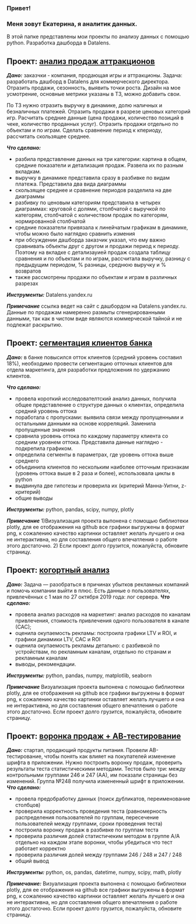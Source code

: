 ### Привет!
### Меня зовут Екатерина, я аналитик данных.
В этой папке представлены мои проекты по анализу данных с помощью python. Разработка дашборда в Datalens.  

## Проект: [анализ продаж аттракционов]([https://github.com/ekantip/my_study_projects/blob/main/segmentation%20png.ipynb](https://datalens.yandex/24ngfzukf4iar))
___Дано:___ заказчки - компания, продающая игры и аттракционы. Задача: разработать дашборд в Datalens для коммерческого директора. Отразить продажи, сезонность, выявить точки роста. Дизайн на мое усмотрение, основные метрики указаны в ТЗ, можно добавить свои. 

По ТЗ нужно отразить выручку в динамике, долю наличных и безналичных платежей. Отразить продажи в разрезе ценовых категорий игр. Расчитать средние данные (цена продажи, количество позиций в чеке, количество проданных услуг). Отразить продажи отдельно по объектам и по играм. Сделать сравнение период к кпериоду, рассчитать скользящее среднее.

___Что сделано:___
- разбила представление данных на три категории: картина в общем, средние показатели и детализация продаж. Развела их по разным вкладкам.
- выручку в динамике представила сразу в разбивке по видам платежа. Представила два вида диаграммы
- скользящее среднее и сравнение периодов разделила на две диаграммы
- разбивку по ценовым категориям представила в четырех диаграммах: круговой с долями, столбчатой с выручкой по категорям, столбчатой с количеством продаж по категорям, нормированной столбчатой
- средние показатели привязала к линейчатым графикам в динамике, чтобы можно было наглядно сравнить измения
- при обсуждении дашборда заказчик указал, что ему важно сравнивать объекты друг с другом и продажи период к периоду. Поэтому на вкладке с детализауией продаж создала таблицу сравнения и по объектам и по играм, рассчитала выручку, разницу с предыдущим периодом, % разницы, среднюю выручку и % возвратов
- также рассмотрены продажи по объектам и играм в различных разрезах

___Инструменты:___ Datalens.yandex.ru

___Примечание___ ссылка ведет на сайт с дашбордом на Datalens.yandex.ru. Данные по продажам намеренно размыты сгенерированными данными, так как в чистом виде являются коммерческой тайной и не подлежат раскрытию.

## Проект: [cегментация клиентов банка](https://github.com/ekantip/my_study_projects/blob/main/segmentation%20png.ipynb)
___Дано:___ в банке повысился отток клиентов (средний уровень составил 18%), необходимо провести сегментацию отточных клиентов для отдела маркетинга, для разработки предложения по удержанию клиентов.

___Что сделано:___ 
- провела короткий исследователтский анализ данных, получила общее представление о структуре данных о клиентах, определила средний уровень оттока
- поработала с пропусками: выявила связи между пропущенными и остальными данными на основе корреляций. Заменила пропущенные значения
- сравнила уровень оттока по каждому параметру клиента со средним уровнем оттока. Представила данные наглядно - подкрепила графиком.
- определила сегменты в параметрах, где уровень оттока выше среднего
- объединила клиентов по нескольким наиболее отточным признакам (уровень оттока выше в 2 раза и более), использовала циклы в python
- выдвинула две гипотезы и проверила их (критерий Манна-Уитни, z-критерий)
- общие выводы 

___Инструменты:___ python, pandas, scipy, numpy, plotly

___Примечание___ 1)Визуализация проекта выпонена с помощью библиотеки plotly, для ее отображения на github все графики выгружены в формат png, к сожалению качество картинки оставляет желать лучшего и она не интерактивна, но для составления общего впечатления о  работе этого достаточно. 2) Если проект долго грузится, пожалуйста, обновите страницу.

## Проект: [когортный анализ](https://github.com/ekantip/my_study_projects/blob/main/analysis%20of%20marketing%20indicators.ipynb)
___Дано:___ Задача — разобраться в причинах убытков рекламных компаний и помочь компании выйти в плюс.
Есть данные о пользователях, привлечённых с 1 мая по 27 октября 2019 года: лог сервера.
___Что сделано:___ 
- провела анализ расходов на маркетинг: анализ расходов по каналам привлечения, стоимость привлечения одного пользователя в канале (САС);
- оценила окупаемость рекламы: построила графики LTV и ROI, и графики динамики LTV, CAC и ROI 
- оценила окупаемость рекламы детально: с разбивкой по устройствам, по рекламным каналам, отдельно по странам и рекламным каналам
- выводы, рекомендации.

___Инструменты:___ python, pandas, numpy, matplotlib, seaborn

___Примечание___ Визуализация проекта выпонена с помощью библиотеки plotly, для ее отображения на github все графики выгружены в формат png, к сожалению качество картинки оставляет желать лучшего и она не интерактивна, но для составления общего впечатления о  работе этого достаточно. Если проект долго грузится, пожалуйста, обновите страницу.

## Проект: [воронка продаж + АВ-тестирование](https://github.com/ekantip/my_study_projects/blob/main/sales_funnel_AAB_test.ipynb)
___Дано:___ стартап, продающий продукты питания. Провели АВ-тестирование, чтобы понять как влияет на покупателей изменение шрифта в приложении. Нужно построить воронку продаж, проверить результаты теста статистическими методами. Тестов было три: между контрольными группами 246 и 247 (АА), им показали страницы без изменений. Группа №248 получила измененный шрифт в приложении. 
___Что сделано:___ 
- провела предобработку данных (поиск дубликатов, переименование столбцов)
- проверила корректность проведения теста (равномерность распределения пользователей по группам, пересечение пользователей между группами, сроки проведения теста)
- построила воронку продаж в разбивке по группам теста
- проверила различия долей статистичеким методом в группе А/А отдельно на каждом этапе воронки, чтобы убедиться что тест работает корректно
- проверила различия долей между группами 246 / 248 и 247 / 248
- общий вывод

___Инструменты:___ python, os, pandas, datetime, numpy, scipy, math, plotly

___Примечание:___ Визуализация проекта выпонена с помощью библиотеки plotly, для ее отображения на github все графики выгружены в формат png, к сожалению качество картинки оставляет желать лучшего и она не интерактивна, но для составления общего впечатления о  работе этого достаточно. Если проект долго грузится, пожалуйста, обновите страницу.

